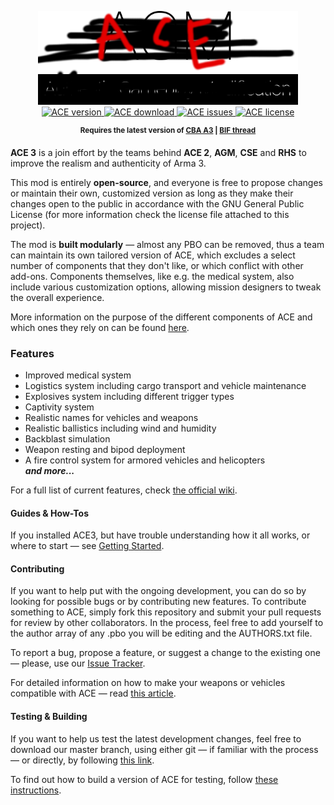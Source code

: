 <p align="center">
  <img src="https://raw.githubusercontent.com/KoffeinFlummi/ACE3/new-readme/extras/logo.png?token=ACU2mWeJUeshQIVc52XPoNiPpc3PzTauks5Uv24rwA%3D%3D" height="150px" /><br />
  <a href="https://github.com/KoffeinFlummi/ACE3/releases">
    <img src="http://img.shields.io/badge/release-3.0-green.svg?style=flat" alt="ACE version">
  </a>
    <a href="#">
    <img src="http://img.shields.io/badge/download-22_MB-blue.svg?style=flat" alt="ACE download">
  </a>
    <a href="https://github.com/KoffeinFlummi/ACE3/issues">
    <img src="http://img.shields.io/github/issues/KoffeinFlummi/ACE3.svg?style=flat" alt="ACE issues">
  </a>
    <a href="https://github.com/KoffeinFlummi/ACE3/blob/master/LICENSE">
    <img src="http://img.shields.io/badge/license-GPLv2-red.svg?style=flat" alt="ACE license">
  </a>
</p>
<p align="center"><sup><strong>Requires the latest version of <a href="http://www.armaholic.com/page.php?id=18767">CBA A3</a> | <a href="#">BIF thread</a></strong></sup></p>

**ACE 3** is a join effort by the teams behind **ACE 2**, **AGM**, **CSE** and **RHS** to improve the realism and authenticity of Arma 3.

This mod is entirely **open-source**, and everyone is free to propose changes or maintain their own, customized version as long as they make their changes open to the public in accordance with the GNU General Public License (for more information check the license file attached to this project).

The mod is **built modularly** — almost any PBO can be removed, thus a team can maintain its own tailored version of ACE, which excludes a select number of components that they don't like, or which conflict with other add-ons. Components themselves, like e.g. the medical system, also include various customization options, allowing mission designers to tweak the overall experience.

More information on the purpose of the different components of ACE and which ones they rely on can be found [here](https://github.com/KoffeinFlummi/ACE3/wiki#features).

### Features
*   Improved medical system
*   Logistics system including cargo transport and vehicle maintenance
*   Explosives system including different trigger types
*   Captivity system
*   Realistic names for vehicles and weapons
*   Realistic ballistics including wind and humidity
*   Backblast simulation
*   Weapon resting and bipod deployment
*   A fire control system for armored vehicles and helicopters  
    ***and more...***

For a full list of current features, check [the official wiki](https://github.com/KoffeinFlummi/ACE3/wiki).

#### Guides & How-Tos
If you installed ACE3, but have trouble understanding how it all works, or where to start — see [Getting Started](https://github.com/KoffeinFlummi/ACE3/wiki/Getting-Started).

#### Contributing
If you want to help put with the ongoing development, you can do so by looking for possible bugs or by contributing new features. To contribute something to ACE, simply fork this repository and submit your pull requests for review by other collaborators. In the process, feel free to add yourself to the author array of any .pbo you will be editing and the AUTHORS.txt file.

To report a bug, propose a feature, or suggest a change to the existing one — please, use our [Issue Tracker](https://github.com/KoffeinFlummi/ACE3/issues).

For detailed information on how to make your weapons or vehicles compatible with ACE — read [this article](https://github.com/KoffeinFlummi/ACE3/wiki/For-Addon-Makers).

#### Testing & Building
If you want to help us test the latest development changes, feel free to download our master branch, using either git — if familiar with the process — or directly, by following [this link](https://github.com/KoffeinFlummi/ACE3/archive/master.zip).

To find out how to build a version of ACE for testing, follow [these instructions](https://github.com/KoffeinFlummi/ACE3/wiki/Developers-::-Setting-up-your-development-environment).
